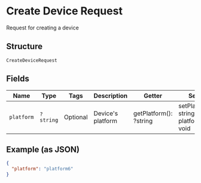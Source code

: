 
# Create Device Request

Request for creating a device

## Structure

`CreateDeviceRequest`

## Fields

| Name | Type | Tags | Description | Getter | Setter |
|  --- | --- | --- | --- | --- | --- |
| `platform` | `?string` | Optional | Device's platform | getPlatform(): ?string | setPlatform(?string platform): void |

## Example (as JSON)

```json
{
  "platform": "platform6"
}
```

